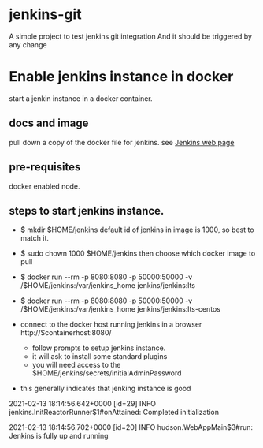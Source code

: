 # jenkins-git

A simple project to test jenkins git integration
And it should be triggered by any change

# Enable jenkins instance in docker

start a jenkin instance in a docker container.


## docs and image
pull down a copy of the docker file for jenkins.
see [Jenkins web page](https://hub.docker.com/r/jenkins/jenkins)

## pre-requisites
docker enabled node.

## steps to start jenkins instance.

* $ mkdir $HOME/jenkins
default id of jenkins in image is 1000, so best to match it.
* $ sudo chown 1000 $HOME/jenkins
then choose which docker image to pull
* $ docker run --rm -p 8080:8080 -p 50000:50000 -v /$HOME/jenkins:/var/jenkins_home jenkins/jenkins:lts
* $ docker run --rm -p 8080:8080 -p 50000:50000 -v /$HOME/jenkins:/var/jenkins_home jenkins/jenkins:lts-centos

* connect to the docker host running jenkins in a browser
http://$containerhost:8080/
	* follow prompts to setup jenkins instance. 
	* it will ask to install some standard plugins
	* you will need access to the $HOME/jenkins/secrets/initialAdminPassword

* this generally indicates that jenking instance is good 

2021-02-13 18:14:56.642+0000 [id=29]	INFO	jenkins.InitReactorRunner$1#onAttained: Completed initialization

2021-02-13 18:14:56.702+0000 [id=20]	INFO	hudson.WebAppMain$3#run: Jenkins is fully up and running

